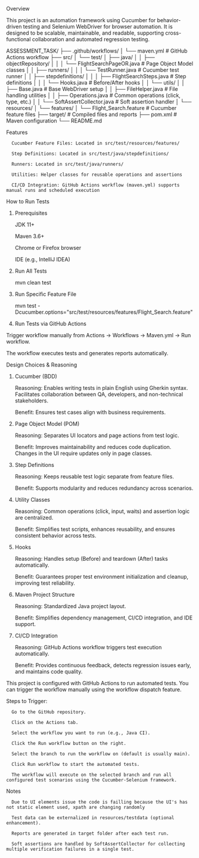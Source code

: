 Overview

This project is an automation framework using Cucumber for behavior-driven testing and Selenium WebDriver for browser automation. It is designed to be scalable, maintainable, and readable, supporting cross-functional collaboration and automated regression testing.

ASSESSMENT_TASK/
├── .github/workflows/
│   └── maven.yml         # GitHub Actions workflow
├── src/
│   └── test/
│       ├── java/
│       │   ├── objectRepository/
│       │   │   └── FlightSearchPageOR.java   # Page Object Model classes
│       │   ├── runners/
│       │   │   └── TestRunner.java           # Cucumber test runner
│       │   ├── stepdefinitions/
│       │   │   ├── FlightSearchSteps.java    # Step definitions
│       │   │   └── Hooks.java                # Before/After hooks
│       │   └── utils/
│       │       ├── Base.java                 # Base WebDriver setup
│       │       ├── FileHelper.java           # File handling utilities
│       │       ├── Operations.java           # Common operations (click, type, etc.)
│       │       └── SoftAssertCollector.java  # Soft assertion handler
│       └── resources/
│           └── features/
│               └── Flight_Search.feature     # Cucumber feature files
├── target/                                   # Compiled files and reports
├── pom.xml                                   # Maven configuration
└── README.md


Features

      Cucumber Feature Files: Located in src/test/resources/features/

      Step Definitions: Located in src/test/java/stepdefinitions/

      Runners: Located in src/test/java/runners/

      Utilities: Helper classes for reusable operations and assertions

      CI/CD Integration: GitHub Actions workflow (maven.yml) supports manual runs and scheduled execution

How to Run Tests

1. Prerequisites

      JDK 11+

      Maven 3.6+

      Chrome or Firefox browser

      IDE (e.g., IntelliJ IDEA)

2. Run All Tests
      
      mvn clean test

3. Run Specific Feature File

      mvn test -Dcucumber.options="src/test/resources/features/Flight_Search.feature"


4. Run Tests via GitHub Actions

Trigger workflow manually from Actions → Workflows → Maven.yml → Run workflow.

The workflow executes tests and generates reports automatically.

Design Choices & Reasoning
1. Cucumber (BDD)

   Reasoning: Enables writing tests in plain English using Gherkin syntax. Facilitates collaboration between QA, developers, and non-technical stakeholders.

   Benefit: Ensures test cases align with business requirements.

2. Page Object Model (POM)

   Reasoning: Separates UI locators and page actions from test logic.

   Benefit: Improves maintainability and reduces code duplication. Changes in the UI require updates only in page classes.

3. Step Definitions

   Reasoning: Keeps reusable test logic separate from feature files.

   Benefit: Supports modularity and reduces redundancy across scenarios.

4. Utility Classes

   Reasoning: Common operations (click, input, waits) and assertion logic are centralized.

   Benefit: Simplifies test scripts, enhances reusability, and ensures consistent behavior across tests.

5. Hooks

   Reasoning: Handles setup (Before) and teardown (After) tasks automatically.

   Benefit: Guarantees proper test environment initialization and cleanup, improving test reliability.

6. Maven Project Structure

   Reasoning: Standardized Java project layout.

   Benefit: Simplifies dependency management, CI/CD integration, and IDE support.

7. CI/CD Integration

   Reasoning: GitHub Actions workflow triggers test execution automatically.

   Benefit: Provides continuous feedback, detects regression issues early, and maintains code quality.


This project is configured with GitHub Actions to run automated tests. You can trigger the workflow manually using the workflow dispatch feature.

Steps to Trigger:

      Go to the GitHub repository.

      Click on the Actions tab.

      Select the workflow you want to run (e.g., Java CI).

      Click the Run workflow button on the right.

      Select the branch to run the workflow on (default is usually main).

      Click Run workflow to start the automated tests.

      The workflow will execute on the selected branch and run all configured test scenarios using the Cucumber-Selenium framework.


Notes

      Due to UI elements issue the code is failling because the UI's has not static element used, xpath are changing randomly
      
      Test data can be externalized in resources/testdata (optional enhancement).

      Reports are generated in target folder after each test run.

      Soft assertions are handled by SoftAssertCollector for collecting multiple verification failures in a single test.

